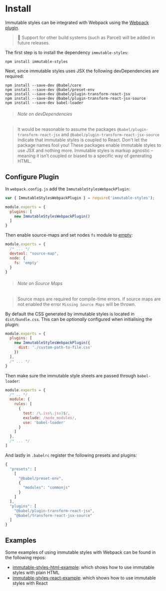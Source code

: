 # Install

Immutable styles can be integrated with Webpack using the [Webpack plugin](https://github.com/callum-hart/immutable-styles/blob/master/src/integrations/webpack-plugin.js).

> 🔮 Support for other build systems (such as Parcel) will be added in future releases.

The first step is to install the dependency `immutable-styles`:

```
npm install immutable-styles
```

Next, since immutable styles uses JSX the following devDependencies are required:

```
npm install --save-dev @babel/core
npm install --save-dev @babel/preset-env
npm install --save-dev @babel/plugin-transform-react-jsx
npm install --save-dev @babel/plugin-transform-react-jsx-source
npm install --save-dev babel-loader
```

> ###### Note on devDependencies

> It would be reasonable to assume the packages `@babel/plugin-transform-react-jsx` and `@babel/plugin-transform-react-jsx-source` indicate that immutable styles is coupled to React. Don't let the package names fool you! These packages enable immutable styles to use JSX and nothing more. Immutable styles is markup agnostic – meaning it isn’t coupled or biased to a specific way of generating HTML.

## Configure Plugin

In `webpack.config.js` add the `ImmutableStylesWebpackPlugin`:

```js
var { ImmutableStylesWebpackPlugin } = require('immutable-styles');

module.exports = {
  plugins: [
    new ImmutableStylesWebpackPlugin()
  ]
}
```

Then enable source-maps and set nodes `fs` module to [empty](https://webpack.js.org/configuration/node/#other-node-core-libraries):

```js
module.exports = {
  /* ... */
  devtool: "source-map",
  node: {
    fs: 'empty'
  }
}
```

> ###### Note on Source Maps

> Source maps are required for compile-time errors. If source maps are not enabled the error `Missing Source Maps` will be thrown.

By default the CSS generated by immutable styles is located in `dist/bundle.css`. This can be *optionally* configured when initialising the plugin:

```js
module.exports = {
  plugins: [
    new ImmutableStylesWebpackPlugin({
      dist: './custom-path-to-file.css'
    })
  ],
  /* ... */
}
```

Then make sure the immutable style sheets are passed through `babel-loader`:

```js
module.exports = {
  /* .. */
  module: {
    rules: [
      {
        test: /\.iss\.jsx)$/,
        exclude: /node_modules/,
        use: 'babel-loader'
      }
    ]
  },
  /* ... */
]
```

And lastly in `.babelrc` register the following presets and plugins:

```js
{
  "presets": [
    [
      "@babel/preset-env",
      {
        "modules": "commonjs"
      }
    ]
  ],
  "plugins": [
    "@babel/plugin-transform-react-jsx",
    "@babel/transform-react-jsx-source"
  ]
}
```

## Examples

Some examples of using immutable styles with Webpack can be found in the following repos:

- [immutable-styles-html-example](https://github.com/callum-hart/immutable-styles-html-examples): which shows how to use immutable styles with plain HTML
- [immutable-styles-react-example](https://github.com/callum-hart/immutable-styles-react-examples): which shows how to use immutable styles with React